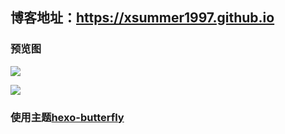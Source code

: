 ## 博客地址：https://xsummer1997.github.io

### 预览图

![](https://i.loli.net/2019/12/04/vCtBsZboEyJjdRq.png)

![](https://i.loli.net/2019/12/04/z8GKFboYj4MpR56.png)

### 使用主题[hexo-butterfly](https://butterfly.js.org/)
